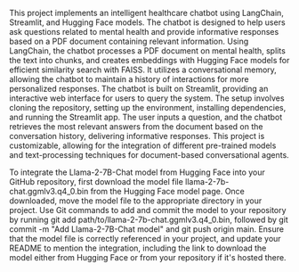 This project implements an intelligent healthcare chatbot using LangChain, Streamlit, and Hugging Face models. The chatbot is designed to help users ask questions related to mental health and provide informative responses based on a PDF document containing relevant information. Using LangChain, the chatbot processes a PDF document on mental health, splits the text into chunks, and creates embeddings with Hugging Face models for efficient similarity search with FAISS. It utilizes a conversational memory, allowing the chatbot to maintain a history of interactions for more personalized responses. The chatbot is built on Streamlit, providing an interactive web interface for users to query the system. The setup involves cloning the repository, setting up the environment, installing dependencies, and running the Streamlit app. The user inputs a question, and the chatbot retrieves the most relevant answers from the document based on the conversation history, delivering informative responses. This project is customizable, allowing for the integration of different pre-trained models and text-processing techniques for document-based conversational agents.


To integrate the Llama-2-7B-Chat model from Hugging Face into your GitHub repository, first download the model file llama-2-7b-chat.ggmlv3.q4_0.bin from the Hugging Face model page. Once downloaded, move the model file to the appropriate directory in your project. Use Git commands to add and commit the model to your repository by running git add path/to/llama-2-7b-chat.ggmlv3.q4_0.bin, followed by git commit -m "Add Llama-2-7B-Chat model" and git push origin main. Ensure that the model file is correctly referenced in your project, and update your README to mention the integration, including the link to download the model either from Hugging Face or from your repository if it's hosted there.
